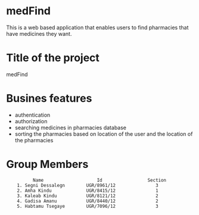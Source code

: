 # medFind
This is a web based application that enables users to find pharmacies that have medicines they want.

# Title of the project
medFind

# Busines features
- authentication
- authorization
- searching medicines in pharmacies database
- sorting the pharmacies based on location of the user and the location of the pharmacies

# Group Members
              Name         		      Id      	         Section 
        1. Segni Dessalegn        UGR/8961/12               3
        2. Amha Kindu             UGR/8415/12               1
        3. Kaleab Kindu           UGR/8121/12               2
        4. Gadisa Amanu           UGR/8440/12               2
        5. Habtamu Tsegaye        UGR/7096/12               3
